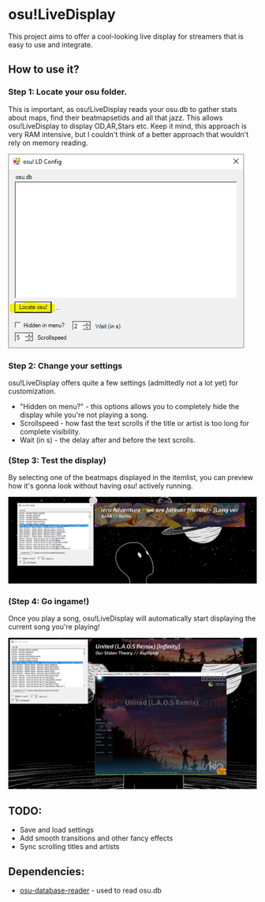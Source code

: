 # osu!LiveDisplay

This project aims to offer a cool-looking live display for streamers that is easy to use and integrate.

## How to use it?
### Step 1: Locate your osu folder.
This is important, as osu!LiveDisplay reads your osu.db to gather stats about maps, find their beatmapsetids and all that jazz.
This allows osu!LiveDisplay to display OD,AR,Stars etc. Keep it mind, this approach is very RAM intensive, but I couldn't think of a better approach that wouldn't rely on memory reading.

![Screenshot of the settings GUI](https://raw.githubusercontent.com/JSichtig/osu-LiveDisplay/master/README/screenshot.PNG)

### Step 2: Change your settings
osu!LiveDisplay offers quite a few settings (admittedly not a lot yet) for customization.
* "Hidden on menu?" - this options allows you to completely hide the display while you're not playing a song.
* Scrollspeed - how fast the text scrolls if the title or artist is too long for complete visibility.
* Wait (in s) - the delay after and before the text scrolls.

### (Step 3: Test the display)
By selecting one of the beatmaps displayed in the itemlist, you can preview how it's gonna look without having osu! actively running.

![Screenshot of osu!LiveDisplay](https://raw.githubusercontent.com/JSichtig/osu-LiveDisplay/master/README/ScreenshotTest.PNG)

### (Step 4: Go ingame!)
Once you play a song, osu!LiveDisplay will automatically start displaying the current song you're playing!


![Screenshot of osu!LiveDisplay while ingame](https://raw.githubusercontent.com/JSichtig/osu-LiveDisplay/master/README/ScreenShotIngame.PNG)

## TODO:
* Save and load settings
* Add smooth transitions and other fancy effects
* Sync scrolling titles and artists

## Dependencies:
* [osu-database-reader](https://github.com/HoLLy-HaCKeR/osu-database-reader) - used to read osu.db
